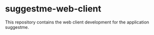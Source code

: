 # suggestme-web-client
This repository contains the web client development for the application suggestme.
